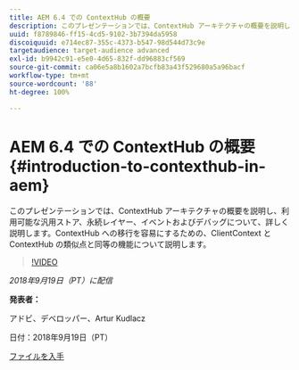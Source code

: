 ```yaml
---
title: AEM 6.4 での ContextHub の概要
description: このプレゼンテーションでは、ContextHub アーキテクチャの概要を説明し、利用可能な汎用ストア、永続レイヤー、イベントおよびデバッグについて、詳しく説明します。ContextHub への移行を容易にするための、ClientContext と ContextHub の類似点と同等の機能について説明します。
uuid: f8789846-ff15-4cd5-9102-3b7394da5958
discoiquuid: e714ec87-355c-4373-b547-98d544d73c9e
targetaudience: target-audience advanced
exl-id: b9942c91-e5e0-4d65-832f-dd96883cf569
source-git-commit: ca06e5a8b1602a7bcfb83a43f529680a5a96bacf
workflow-type: tm+mt
source-wordcount: '88'
ht-degree: 100%

---
```


# AEM 6.4 での ContextHub の概要{#introduction-to-contexthub-in-aem}

このプレゼンテーションでは、ContextHub アーキテクチャの概要を説明し、利用可能な汎用ストア、永続レイヤー、イベントおよびデバッグについて、詳しく説明します。ContextHub への移行を容易にするための、ClientContext と ContextHub の類似点と同等の機能について説明します。

>[!VIDEO](https://video.tv.adobe.com/v/23839/?quality=9)

*2018年9月19日（PT）に配信*

**発表者：**

アドビ、デベロッパー、Artur Kudlacz

日付：2018年9月19日（PT）

[ファイルを入手](assets/gems-session-introduction-to-contexthub-in-aem-64.pdf)

<!--
[Get back to the Overview](https://helpx.adobe.com/experience-manager/kt/eseminars/gems/aem-index.html)
-->
